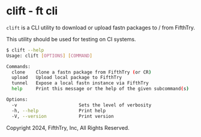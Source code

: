 # clift - ft cli

`clift` is a CLI utility to download or upload fastn packages to / from FifthTry.

This utility should be used for testing on CI systems.

```sh
$ clift --help
Usage: clift [OPTIONS] [COMMAND]

Commands:
  clone    Clone a fastn package from FifthTry (or CR)
  upload   Upload local package to FifthTry
  tunnel   Expose a local fastn instance via FifthTry
  help     Print this message or the help of the given subcommand(s)

Options:
  -v                       Sets the level of verbosity
  -h, --help               Print help
  -V, --version            Print version
```

Copyright 2024, FifthTry, Inc, All Rights Reserved.
